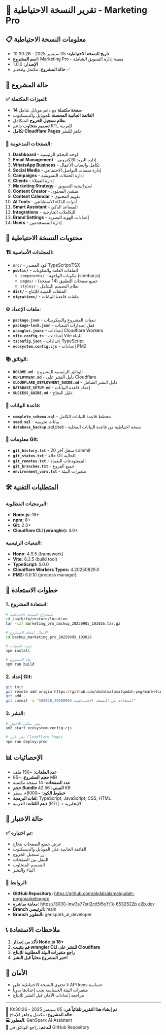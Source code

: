 # 💾 تقرير النسخة الاحتياطية - Marketing Pro

## 📋 معلومات النسخة الاحتياطية

- **تاريخ النسخة الاحتياطية:** 05 سبتمبر 2025 - 10:30:26
- **اسم المشروع:** Marketing Pro - منصة إدارة التسويق الشاملة
- **الإصدار:** 1.0.0
- **حالة المشروع:** مكتمل ومُختبر ✅

## 🚀 حالة المشروع

### ✅ الميزات المكتملة:
- **14 صفحة مكتملة** مع دعم موبايل شامل
- **القائمة الجانبية المحسنة** للموبايل والديسكتوب
- **نظام تسجيل الخروج** المتكامل
- **تصميم متجاوب** بدعم RTL للعربية
- **تكامل Cloudflare Pages** جاهز للنشر

### 📱 الصفحات المدعومة:
1. **Dashboard** - لوحة التحكم الرئيسية
2. **Email Management** - إدارة البريد الإلكتروني
3. **WhatsApp Business** - تكامل واتساب الأعمال
4. **Social Media** - إدارة منصات التواصل الاجتماعي
5. **Campaigns** - إدارة الحملات التسويقية
6. **Clients** - إدارة العملاء
7. **Marketing Strategy** - استراتيجية التسويق
8. **Content Creator** - منشئ المحتوى
9. **Content Calendar** - تقويم المحتوى
10. **AI Tools** - أدوات الذكاء الاصطناعي
11. **Smart Assistant** - المساعد الذكي
12. **Integrations** - التكاملات الخارجية
13. **Brand Settings** - إعدادات الهوية البصرية
14. **Users** - إدارة المستخدمين

## 📁 محتويات النسخة الاحتياطية

### 🏗️ المجلدات الأساسية:
- **`src/`** - كود المصدر TypeScript/TSX
- **`public/`** - الملفات العامة والمكونات
  - `components/` - مكونات الواجهة (sidebar.js)
  - `pages/` - جميع صفحات التطبيق (14 صفحة)
  - `styles/` - نظام التصميم الشامل
- **`dist/`** - الملفات المبنية للإنتاج
- **`migrations/`** - ملفات قاعدة البيانات

### ⚙️ ملفات الإعداد:
- **`package.json`** - تبعيات المشروع والسكريبتات
- **`package-lock.json`** - قفل إصدارات التبعيات
- **`wrangler.jsonc`** - إعدادات Cloudflare Workers
- **`vite.config.ts`** - إعدادات Vite للبناء
- **`tsconfig.json`** - إعدادات TypeScript
- **`ecosystem.config.cjs`** - إعدادات PM2

### 📚 الوثائق:
- **`README.md`** - الوثائق الرئيسية للمشروع
- **`DEPLOYMENT.md`** - دليل النشر على Cloudflare
- **`CLOUDFLARE_DEPLOYMENT_GUIDE.md`** - دليل النشر الشامل
- **`DATABASE_SETUP.md`** - إعداد قاعدة البيانات
- **`SUCCESS_GUIDE.md`** - دليل النجاح

### 💾 قاعدة البيانات:
- **`complete_schema.sql`** - مخطط قاعدة البيانات الكامل
- **`seed.sql`** - بيانات تجريبية
- **`database_backup.sqlite3`** - نسخة احتياطية من قاعدة البيانات المحلية

### 🔧 معلومات Git:
- **`git_history.txt`** - سجل آخر 20 commit
- **`git_status.txt`** - حالة Git الحالية
- **`git_remotes.txt`** - المستودعات البعيدة
- **`git_branches.txt`** - جميع الفروع
- **`environment_vars.txt`** - متغيرات البيئة

## 🛠️ المتطلبات التقنية

### البرمجيات المطلوبة:
- **Node.js:** 18+ 
- **npm:** 8+
- **Git:** 2.0+
- **Cloudflare CLI (wrangler):** 4.0+

### التبعيات الرئيسية:
- **Hono:** 4.9.5 (framework)
- **Vite:** 6.3.5 (build tool)
- **TypeScript:** 5.0.0
- **Cloudflare Workers Types:** 4.20250829.0
- **PM2:** 6.0.10 (process manager)

## 🔄 خطوات الاستعادة

### 1. استعادة المشروع:
```bash
# استخراج النسخة الاحتياطية
cd /path/to/restore/location
tar -xzf marketing_pro_backup_20250905_103026.tar.gz

# الانتقال لمجلد المشروع
cd backup_marketing_pro_20250905_103026

# تثبيت التبعيات
npm install

# بناء المشروع
npm run build
```

### 2. إعداد Git:
```bash
git init
git remote add origin https://github.com/abdalsalamalqudah-png/marketingpro.git
git add .
git commit -m "استعادة من النسخة الاحتياطية 20250905_103026"
```

### 3. النشر:
```bash
# نشر محلي للاختبار
pm2 start ecosystem.config.cjs

# نشر على Cloudflare Pages
npm run deploy:prod
```

## 📊 الإحصائيات

- **عدد الملفات:** ~150 ملف
- **حجم المشروع:** ~85 MB
- **عدد الصفحات:** 14 صفحة مكتملة
- **حجم Bundle المبني:** 42.56 KB
- **خطوط الكود:** ~8000+ سطر
- **لغات البرمجة:** TypeScript, JavaScript, CSS, HTML
- **دعم اللغات:** العربية (RTL) + الإنجليزية

## 🎯 حالة الاختبار

### ✅ تم اختباره:
- عرض جميع الصفحات بنجاح
- القائمة الجانبية على الموبايل والديسكتوب
- زر تسجيل الخروج
- التنقل بين الصفحات
- التصميم المتجاوب
- البناء والنشر

### 🔗 الروابط:
- **GitHub Repository:** https://github.com/abdalsalamalqudah-png/marketingpro
- **معاينة مباشرة:** https://3000-inw3s77sri2cd5i5o7t1k-6532622b.e2b.dev
- **Branch الرئيسي:** main
- **Branch التطوير:** genspark_ai_developer

## 📞 ملاحظات الاستعادة

1. **تأكد من إصدار Node.js 18+**
2. **قم بتثبيت wrangler CLI للنشر على Cloudflare**
3. **راجع متغيرات البيئة المطلوبة للإنتاج**
4. **اختبر المشروع محلياً قبل النشر**

## 🔐 الأمان

- لا تحتوي النسخة الاحتياطية على API keys حساسة
- متغيرات البيئة الحساسة يجب إعدادها يدوياً
- مراجعة إعدادات الأمان قبل النشر للإنتاج

---

**📅 تم إنشاء هذا التقرير تلقائياً في:** 05 سبتمبر 2025 - 10:30:26  
**🚀 حالة المشروع:** مكتمل وجاهز للإنتاج  
**💻 المطور:** GenSpark AI Assistant  
**📧 للدعم:** راجع الوثائق في GitHub Repository